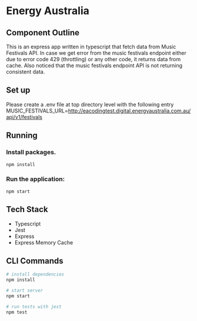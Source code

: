 # Energy Australia

## Component Outline
This is an express app written in typescript that fetch data from Music Festivals API. In case we get error from the music festivals endpoint
either due to error code 429 (throttling) or any other code, it returns data from cache. Also noticed that the music festivals endpoint API is not returning consistent data.

## Set up
Please create a .env file at top directory level with the following entry
MUSIC_FESTIVALS_URL=http://eacodingtest.digital.energyaustralia.com.au/api/v1/festivals

## Running

### Install packages.

`npm install`

### Run the application:

`npm start`

## Tech Stack

- Typescript
- Jest
- Express
- Express Memory Cache

## CLI Commands

``` bash
# install dependencies
npm install

# start server
npm start

# run tests with jest
npm test
```